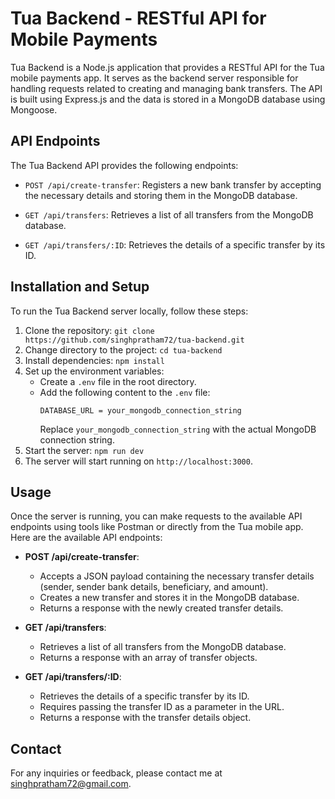 # Tua Backend - RESTful API for Mobile Payments

Tua Backend is a Node.js application that provides a RESTful API for the Tua mobile payments app. It serves as the backend server responsible for handling requests related to creating and managing bank transfers. The API is built using Express.js and the data is stored in a MongoDB database using Mongoose.

## API Endpoints

The Tua Backend API provides the following endpoints:

- `POST /api/create-transfer`: Registers a new bank transfer by accepting the necessary details and storing them in the MongoDB database.

- `GET /api/transfers`: Retrieves a list of all transfers from the MongoDB database.

- `GET /api/transfers/:ID`: Retrieves the details of a specific transfer by its ID.

## Installation and Setup

To run the Tua Backend server locally, follow these steps:

1. Clone the repository: `git clone https://github.com/singhpratham72/tua-backend.git`
2. Change directory to the project: `cd tua-backend`
3. Install dependencies: `npm install`
4. Set up the environment variables:
   - Create a `.env` file in the root directory.
   - Add the following content to the `.env` file:
     ```
     DATABASE_URL = your_mongodb_connection_string
     ```
     Replace `your_mongodb_connection_string` with the actual MongoDB connection string.
5. Start the server: `npm run dev`
6. The server will start running on `http://localhost:3000`.

## Usage

Once the server is running, you can make requests to the available API endpoints using tools like Postman or directly from the Tua mobile app. Here are the available API endpoints:

- **POST /api/create-transfer**:
  - Accepts a JSON payload containing the necessary transfer details (sender, sender bank details, beneficiary, and amount).
  - Creates a new transfer and stores it in the MongoDB database.
  - Returns a response with the newly created transfer details.

- **GET /api/transfers**:
  - Retrieves a list of all transfers from the MongoDB database.
  - Returns a response with an array of transfer objects.

- **GET /api/transfers/:ID**:
  - Retrieves the details of a specific transfer by its ID.
  - Requires passing the transfer ID as a parameter in the URL.
  - Returns a response with the transfer details object.

## Contact

For any inquiries or feedback, please contact me at singhpratham72@gmail.com.
